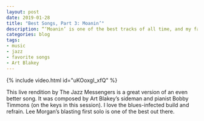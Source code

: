 ```yaml
---
layout: post
date: 2019-01-28
title: "Best Songs, Part 3: Moanin’"
description: “‘Moanin’ is one of the best tracks of all time, and my favorite from the Jazz Messengers.”
categories: blog
tags:
- music
- jazz
- favorite songs
- Art Blakey
---
```


{% include video.html id="uKOoxgI_xfQ" %}

This live rendition by The Jazz Messengers is a great version of an even better song. It was composed by Art Blakey’s sideman and pianist Bobby Timmons (on the keys in this session). I love the blues-infected build and refrain. Lee Morgan’s blasting first solo is one of the best out there.
